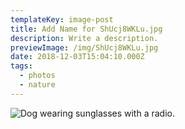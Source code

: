 ```yaml
---
templateKey: image-post
title: Add Name for ShUcj8WKLu.jpg
description: Write a description.
previewImage: /img/ShUcj8WKLu.jpg
date: 2018-12-03T15:04:10.000Z
tags:
  - photos
  - nature
---
```

![Dog wearing sunglasses with a radio.](/img/ShUcj8WKLu.jpg)
